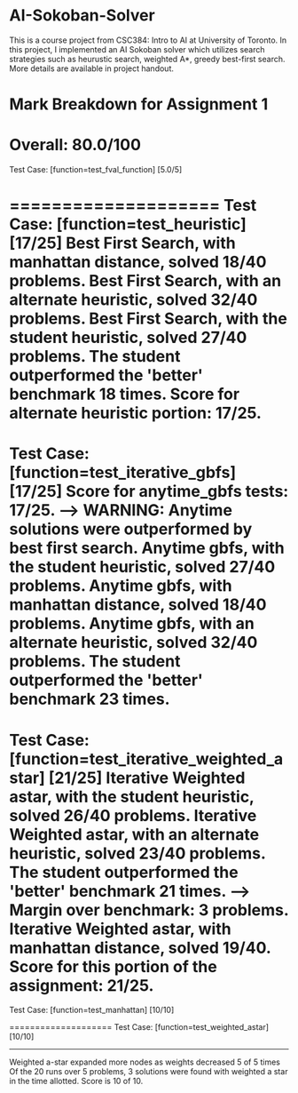 # AI-Sokoban-Solver
This is a course project from CSC384: Intro to AI at University of Toronto. In this project, I implemented an AI Sokoban solver which utilizes search strategies such as heurustic search, weighted A*, greedy best-first search. More details are available in project handout.

# Mark Breakdown for Assignment 1

Overall: 80.0/100
====================
Test Case: [function=test_fval_function]	[5.0/5]
	
====================
Test Case: [function=test_heuristic]	[17/25]
	Best First Search, with manhattan distance, solved 18/40 problems.
Best First Search, with an alternate heuristic, solved 32/40 problems.
Best First Search, with the student heuristic, solved 27/40 problems.
The student outperformed the 'better' benchmark 18 times.
Score for alternate heuristic portion: 17/25.
====================
Test Case: [function=test_iterative_gbfs]	[17/25]
	Score for anytime_gbfs tests: 17/25.
--> WARNING: Anytime solutions were outperformed by best first search.
Anytime gbfs, with the student heuristic, solved 27/40 problems.
Anytime gbfs, with manhattan distance, solved 18/40 problems.
Anytime gbfs, with an alternate heuristic, solved 32/40 problems.
The student outperformed the 'better' benchmark 23 times.
====================
Test Case: [function=test_iterative_weighted_astar]	[21/25]
	Iterative Weighted astar, with the student heuristic, solved 26/40 problems.
Iterative Weighted astar, with an alternate heuristic, solved 23/40 problems.
The student outperformed the 'better' benchmark 21 times.
--> Margin over benchmark: 3 problems.
Iterative Weighted astar, with manhattan distance, solved 19/40.
Score for this portion of the assignment: 21/25.
====================
Test Case: [function=test_manhattan]	[10/10]
	
====================
Test Case: [function=test_weighted_astar]	[10/10]
	
*************************************
Weighted a-star expanded more nodes as weights decreased 5 of 5 times
Of the 20 runs over 5 problems, 3 solutions were found with weighted a star in the time allotted.
Score is 10 of 10.
